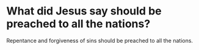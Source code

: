 # What did Jesus say should be preached to all the nations?

Repentance and forgiveness of sins should be preached to all the nations.
